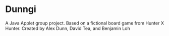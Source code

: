 # Dunngi
A Java Applet group project. Based on a fictional board game from Hunter X Hunter.
Created by Alex Dunn, David Tea, and Benjamin Loh
